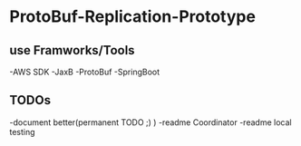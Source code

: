 # ProtoBuf-Replication-Prototype

## use Framworks/Tools
-AWS SDK
-JaxB
-ProtoBuf
-SpringBoot



## TODOs
-document better(permanent TODO ;) )
-readme Coordinator
-readme local testing
